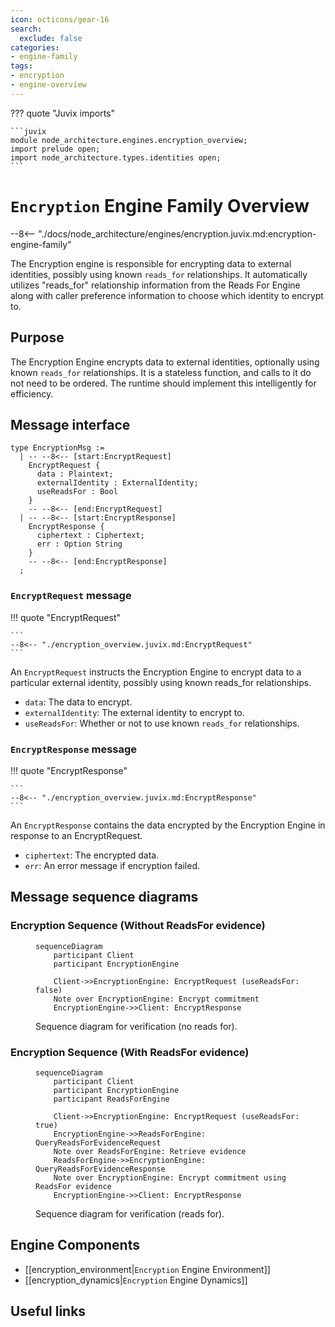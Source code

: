 ```yaml
---
icon: octicons/gear-16
search:
  exclude: false
categories:
- engine-family
tags:
- encryption
- engine-overview
---
```


??? quote "Juvix imports"

    ```juvix
    module node_architecture.engines.encryption_overview;
    import prelude open;
    import node_architecture.types.identities open;
    ```

# `Encryption` Engine Family Overview

--8<-- "./docs/node_architecture/engines/encryption.juvix.md:encryption-engine-family"

The Encryption engine is responsible for encrypting data to external identities, possibly using known `reads_for` relationships. It automatically utilizes "reads_for" relationship information from the Reads For Engine along with caller preference information to choose which identity to encrypt to.

## Purpose

The Encryption Engine encrypts data to external identities, optionally using known `reads_for` relationships. It is a stateless function, and calls to it do not need to be ordered. The runtime should implement this intelligently for efficiency.

## Message interface

<!-- --8<-- [start:EncryptionMsg] -->
```juvix
type EncryptionMsg :=
  | -- --8<-- [start:EncryptRequest]
    EncryptRequest {
      data : Plaintext;
      externalIdentity : ExternalIdentity;
      useReadsFor : Bool
    }
    -- --8<-- [end:EncryptRequest]
  | -- --8<-- [start:EncryptResponse]
    EncryptResponse {
      ciphertext : Ciphertext;
      err : Option String
    }
    -- --8<-- [end:EncryptResponse]
  ;
```
<!-- --8<-- [end:EncryptionMsg] -->

### `EncryptRequest` message

!!! quote "EncryptRequest"

    ```
    --8<-- "./encryption_overview.juvix.md:EncryptRequest"
    ```

An `EncryptRequest` instructs the Encryption Engine to encrypt data to a particular external identity, possibly using known reads_for relationships.

- `data`: The data to encrypt.
- `externalIdentity`: The external identity to encrypt to.
- `useReadsFor`: Whether or not to use known `reads_for` relationships.

### `EncryptResponse` message

!!! quote "EncryptResponse"

    ```
    --8<-- "./encryption_overview.juvix.md:EncryptResponse"
    ```

An `EncryptResponse` contains the data encrypted by the Encryption Engine in response to an EncryptRequest.

- `ciphertext`: The encrypted data.
- `err`: An error message if encryption failed.

## Message sequence diagrams

### Encryption Sequence (Without ReadsFor evidence)

<!-- --8<-- [start:message-sequence-diagram-no-reads-for] -->
<figure markdown="span">

```mermaid
sequenceDiagram
    participant Client
    participant EncryptionEngine

    Client->>EncryptionEngine: EncryptRequest (useReadsFor: false)
    Note over EncryptionEngine: Encrypt commitment
    EncryptionEngine->>Client: EncryptResponse
```

<figcaption markdown="span">
Sequence diagram for verification (no reads for).
</figcaption>
</figure>
<!-- --8<-- [end:message-sequence-diagram-no-reads-for] -->

### Encryption Sequence (With ReadsFor evidence)

<!-- --8<-- [start:message-sequence-diagram-reads-for] -->
<figure markdown="span">

```mermaid
sequenceDiagram
    participant Client
    participant EncryptionEngine
    participant ReadsForEngine

    Client->>EncryptionEngine: EncryptRequest (useReadsFor: true)
    EncryptionEngine->>ReadsForEngine: QueryReadsForEvidenceRequest
    Note over ReadsForEngine: Retrieve evidence
    ReadsForEngine->>EncryptionEngine: QueryReadsForEvidenceResponse
    Note over EncryptionEngine: Encrypt commitment using ReadsFor evidence
    EncryptionEngine->>Client: EncryptResponse
```

<figcaption markdown="span">
Sequence diagram for verification (reads for).
</figcaption>
</figure>
<!-- --8<-- [end:message-sequence-diagram-reads-for] -->

## Engine Components

- [[encryption_environment|`Encryption` Engine Environment]]
- [[encryption_dynamics|`Encryption` Engine Dynamics]]

## Useful links
